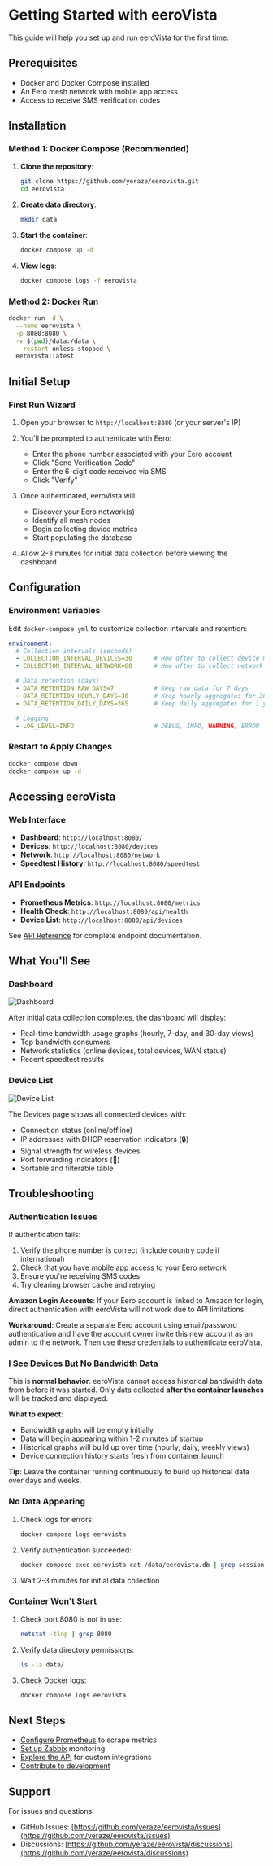 # Getting Started with eeroVista

This guide will help you set up and run eeroVista for the first time.

## Prerequisites

- Docker and Docker Compose installed
- An Eero mesh network with mobile app access
- Access to receive SMS verification codes

## Installation

### Method 1: Docker Compose (Recommended)

1. **Clone the repository**:
   ```bash
   git clone https://github.com/yeraze/eerovista.git
   cd eerovista
   ```

2. **Create data directory**:
   ```bash
   mkdir data
   ```

3. **Start the container**:
   ```bash
   docker compose up -d
   ```

4. **View logs**:
   ```bash
   docker compose logs -f eerovista
   ```

### Method 2: Docker Run

```bash
docker run -d \
  --name eerovista \
  -p 8080:8080 \
  -v $(pwd)/data:/data \
  --restart unless-stopped \
  eerovista:latest
```

## Initial Setup

### First Run Wizard

1. Open your browser to `http://localhost:8080` (or your server's IP)

2. You'll be prompted to authenticate with Eero:
   - Enter the phone number associated with your Eero account
   - Click "Send Verification Code"
   - Enter the 6-digit code received via SMS
   - Click "Verify"

3. Once authenticated, eeroVista will:
   - Discover your Eero network(s)
   - Identify all mesh nodes
   - Begin collecting device metrics
   - Start populating the database

4. Allow 2-3 minutes for initial data collection before viewing the dashboard

## Configuration

### Environment Variables

Edit `docker-compose.yml` to customize collection intervals and retention:

```yaml
environment:
  # Collection intervals (seconds)
  - COLLECTION_INTERVAL_DEVICES=30      # How often to collect device metrics
  - COLLECTION_INTERVAL_NETWORK=60      # How often to collect network metrics

  # Data retention (days)
  - DATA_RETENTION_RAW_DAYS=7           # Keep raw data for 7 days
  - DATA_RETENTION_HOURLY_DAYS=30       # Keep hourly aggregates for 30 days
  - DATA_RETENTION_DAILY_DAYS=365       # Keep daily aggregates for 1 year

  # Logging
  - LOG_LEVEL=INFO                      # DEBUG, INFO, WARNING, ERROR
```

### Restart to Apply Changes

```bash
docker compose down
docker compose up -d
```

## Accessing eeroVista

### Web Interface

- **Dashboard**: `http://localhost:8080/`
- **Devices**: `http://localhost:8080/devices`
- **Network**: `http://localhost:8080/network`
- **Speedtest History**: `http://localhost:8080/speedtest`

### API Endpoints

- **Prometheus Metrics**: `http://localhost:8080/metrics`
- **Health Check**: `http://localhost:8080/api/health`
- **Device List**: `http://localhost:8080/api/devices`

See [API Reference](api-reference.md) for complete endpoint documentation.

## What You'll See

### Dashboard
![Dashboard](images/mainpage.png)

After initial data collection completes, the dashboard will display:
- Real-time bandwidth usage graphs (hourly, 7-day, and 30-day views)
- Top bandwidth consumers
- Network statistics (online devices, total devices, WAN status)
- Recent speedtest results

### Device List
![Device List](images/devicelist.png)

The Devices page shows all connected devices with:
- Connection status (online/offline)
- IP addresses with DHCP reservation indicators (🔒)
- Signal strength for wireless devices
- Port forwarding indicators (🔀)
- Sortable and filterable table

## Troubleshooting

### Authentication Issues

If authentication fails:
1. Verify the phone number is correct (include country code if international)
2. Check that you have mobile app access to your Eero network
3. Ensure you're receiving SMS codes
4. Try clearing browser cache and retrying

**Amazon Login Accounts**: If your Eero account is linked to Amazon for login, direct authentication with eeroVista will not work due to API limitations.

**Workaround**: Create a separate Eero account using email/password authentication and have the account owner invite this new account as an admin to the network. Then use these credentials to authenticate eeroVista.

### I See Devices But No Bandwidth Data

This is **normal behavior**. eeroVista cannot access historical bandwidth data from before it was started. Only data collected **after the container launches** will be tracked and displayed.

**What to expect**:
- Bandwidth graphs will be empty initially
- Data will begin appearing within 1-2 minutes of startup
- Historical graphs will build up over time (hourly, daily, weekly views)
- Device connection history starts fresh from container launch

**Tip**: Leave the container running continuously to build up historical data over days and weeks.

### No Data Appearing

1. Check logs for errors:
   ```bash
   docker compose logs eerovista
   ```

2. Verify authentication succeeded:
   ```bash
   docker compose exec eerovista cat /data/eerovista.db | grep session
   ```

3. Wait 2-3 minutes for initial data collection

### Container Won't Start

1. Check port 8080 is not in use:
   ```bash
   netstat -tlnp | grep 8080
   ```

2. Verify data directory permissions:
   ```bash
   ls -la data/
   ```

3. Check Docker logs:
   ```bash
   docker compose logs eerovista
   ```

## Next Steps

- [Configure Prometheus](prometheus.md) to scrape metrics
- [Set up Zabbix](zabbix.md) monitoring
- [Explore the API](api-reference.md) for custom integrations
- [Contribute to development](development.md)

## Support

For issues and questions:
- GitHub Issues: [https://github.com/yeraze/eerovista/issues](https://github.com/yeraze/eerovista/issues)
- Discussions: [https://github.com/yeraze/eerovista/discussions](https://github.com/yeraze/eerovista/discussions)
